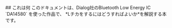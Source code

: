 <vlfont>
## これは何
このドキュメントは、Dialog社のBluetooth Low Energy IC `DA14580` を使った作品で、
*Lチカをするにはどうすればよいか*を解説する本です。
</vlfont>